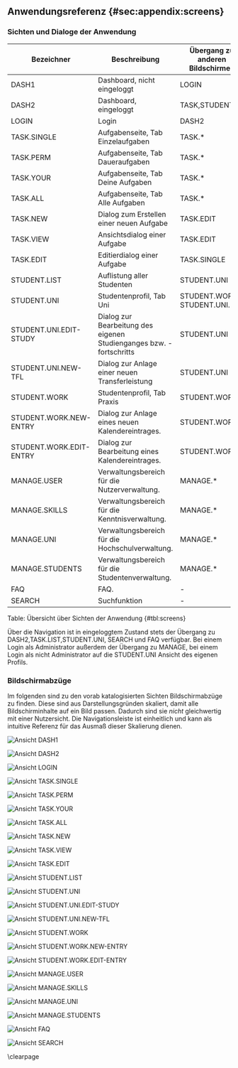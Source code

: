 ## Anwendungsreferenz {#sec:appendix:screens}

### Sichten und Dialoge der Anwendung

| Bezeichner                      | Beschreibung                             | Übergang zu anderen Bildschirmen |
| ------------------------------- | ---------------------------------------- | -------------------------------- |
| DASH1                           | Dashboard, nicht eingeloggt              | LOGIN                            |
| DASH2                           | Dashboard, eingeloggt                    | TASK,STUDENT                     |
| LOGIN                           | Login                                    | DASH2                            |
| TASK.SINGLE                     | Aufgabenseite, Tab Einzelaufgaben        | TASK.*                           |
| TASK.PERM                       | Aufgabenseite, Tab Daueraufgaben         | TASK.*                           |
| TASK.YOUR                       | Aufgabenseite, Tab Deine Aufgaben        | TASK.*                           |
| TASK.ALL                        | Aufgabenseite, Tab Alle Aufgaben         | TASK.*                           |
| TASK.NEW                        | Dialog zum Erstellen einer neuen Aufgabe | TASK.EDIT                        |
| TASK.VIEW                       | Ansichtsdialog einer Aufgabe             | TASK.EDIT                        |
| TASK.EDIT                       | Editierdialog einer Aufgabe              | TASK.SINGLE |
| STUDENT.LIST                    | Auflistung aller Studenten |STUDENT.UNI|
| STUDENT.UNI                     | Studentenprofil, Tab Uni |STUDENT.WORK, STUDENT.UNI.*|
| STUDENT.UNI.EDIT-STUDY          | Dialog zur Bearbeitung des eigenen Studienganges bzw. -fortschritts |STUDENT.UNI|
| STUDENT.UNI.NEW-TFL             | Dialog zur Anlage einer neuen Transferleistung |STUDENT.UNI|
| STUDENT.WORK                  | Studentenprofil, Tab Praxis |STUDENT.WORK.*|
| STUDENT.WORK.NEW-ENTRY  | Dialog zur Anlage eines neuen Kalendereintrages. |STUDENT.WORK|
| STUDENT.WORK.EDIT-ENTRY | Dialog zur Bearbeitung eines Kalendereintrages. |STUDENT.WORK|
| MANAGE.USER                     | Verwaltungsbereich für die Nutzerverwaltung. |MANAGE.*|
| MANAGE.SKILLS                   | Verwaltungsbereich für die Kenntnisverwaltung. |MANAGE.*|
| MANAGE.UNI                      | Verwaltungsbereich für die Hochschulverwaltung. |MANAGE.*|
| MANAGE.STUDENTS                 | Verwaltungsbereich für die Studentenverwaltung. |MANAGE.*|
| FAQ                             | FAQ. |-|
| SEARCH                          | Suchfunktion |-|
Table: Übersicht über Sichten der Anwendung {#tbl:screens}

Über die Navigation ist in eingeloggtem Zustand stets der Übergang zu DASH2,TASK.LIST,STUDENT.UNI, SEARCH und FAQ verfügbar. Bei einem Login als Administrator außerdem der Übergang zu MANAGE, bei einem Login als nicht Administrator auf die STUDENT.UNI Ansicht des eigenen Profils. 

### Bildschirmabzüge

Im folgenden sind zu den vorab katalogisierten Sichten Bildschirmabzüge zu finden. Diese sind aus Darstellungsgründen skaliert, damit alle Bildschirminhalte auf ein Bild passen. Dadurch sind sie *nicht* gleichwertig mit einer Nutzersicht. Die Navigationsleiste ist einheitlich und kann als intuitive Referenz für das Ausmaß dieser Skalierung dienen.

![Ansicht DASH1](src/images/image-20200919102126860.png)

![Ansicht DASH2](src/images/image-20200919104714102.png)

![Ansicht LOGIN](src/images/image-20200919102145165.png)

![Ansicht TASK.SINGLE](src/images/image-20200919102236359.png)

![Ansicht TASK.PERM](src/images/image-20200919102310902.png)

![Ansicht TASK.YOUR](src/images/image-20200919102331609.png)

![Ansicht TASK.ALL](src/images/image-20200919102343633.png)

![Ansicht TASK.NEW](src/images/image-20200919110853828.png)

![Ansicht TASK.VIEW](src/images/image-20200919102407668.png)

![Ansicht TASK.EDIT](src/images/image-20200919102504325.png)

![Ansicht STUDENT.LIST](src/images/image-20200919102606910.png)

![Ansicht STUDENT.UNI](src/images/image-20200919104135028.png)

![Ansicht STUDENT.UNI.EDIT-STUDY](src/images/image-20200919104218732.png)

![Ansicht STUDENT.UNI.NEW-TFL](src/images/image-20200919104312203.png)

![Ansicht STUDENT.WORK](src/images/image-20200919102754211.png)

![Ansicht STUDENT.WORK.NEW-ENTRY](src/images/image-20200919102823202.png)

![Ansicht STUDENT.WORK.EDIT-ENTRY](src/images/image-20200919104415404.png)

![Ansicht MANAGE.USER](src/images/image-20200919103132170.png)

![Ansicht MANAGE.SKILLS](src/images/image-20200919103418729.png)

![Ansicht MANAGE.UNI](src/images/image-20200919103450442.png)

![Ansicht MANAGE.STUDENTS](src/images/image-20200919103515258.png)

![Ansicht FAQ](src/images/image-20200919103804907.png)

![Ansicht SEARCH](src/images/image-20200919103915084.png)

\clearpage
